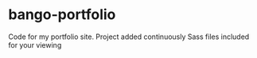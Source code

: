 # bango-portfolio
Code for my portfolio site.
Project added continuously
Sass files included for your viewing
